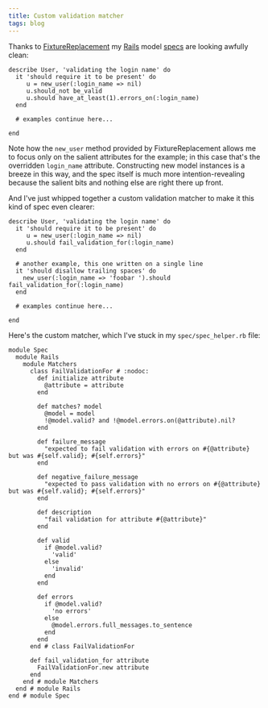 ```yaml
---
title: Custom validation matcher
tags: blog
---
```


Thanks to [FixtureReplacement](http://wincent.com/wiki/FixtureReplacement) my [Rails](http://wincent.com/wiki/Rails) model [specs](http://wincent.com/wiki/specs) are looking awfully clean:

    describe User, 'validating the login name' do
      it 'should require it to be present' do
         u = new_user(:login_name => nil)
         u.should_not be_valid
         u.should have_at_least(1).errors_on(:login_name)
      end

      # examples continue here...

    end

Note how the `new_user` method provided by FixtureReplacement allows me to focus only on the salient attributes for the example; in this case that's the overridden `login_name` attribute. Constructing new model instances is a breeze in this way, and the spec itself is much more intention-revealing because the salient bits and nothing else are right there up front.

And I've just whipped together a custom validation matcher to make it this kind of spec even clearer:

    describe User, 'validating the login name' do
      it 'should require it to be present' do
         u = new_user(:login_name => nil)
         u.should fail_validation_for(:login_name)
      end

      # another example, this one written on a single line
      it 'should disallow trailing spaces' do
        new_user(:login_name => 'foobar ').should fail_validation_for(:login_name)
      end

      # examples continue here...

    end

Here's the custom matcher, which I've stuck in my `spec/spec_helper.rb` file:

    module Spec
      module Rails
        module Matchers
          class FailValidationFor # :nodoc:
            def initialize attribute
              @attribute = attribute
            end

            def matches? model
              @model = model
              !@model.valid? and !@model.errors.on(@attribute).nil?
            end

            def failure_message
              "expected to fail validation with errors on #{@attribute} but was #{self.valid}; #{self.errors}"
            end

            def negative_failure_message
              "expected to pass validation with no errors on #{@attribute} but was #{self.valid}; #{self.errors}"
            end

            def description
              "fail validation for attribute #{@attribute}"
            end

            def valid
              if @model.valid?
                'valid'
              else
                'invalid'
              end
            end

            def errors
              if @model.valid?
                'no errors'
              else
                @model.errors.full_messages.to_sentence
              end
            end
          end # class FailValidationFor

          def fail_validation_for attribute
            FailValidationFor.new attribute
          end
        end # module Matchers
      end # module Rails
    end # module Spec
